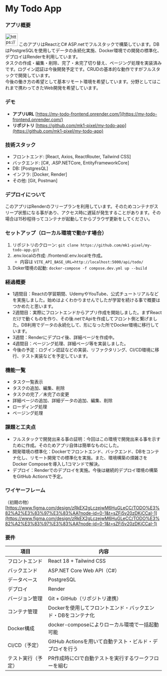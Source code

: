 # My Todo App

### アプリ概要

<aside>
<img src="https://www.notion.so/icons/info-alternate_gray.svg" alt="https://www.notion.so/icons/info-alternate_gray.svg" width="40px" /> このアプリはReactとC# ASP.netでフルスタックで構築しています。DBはPostgreSQLを使用してデータの永続化実施、Docker環境での開発の標準化、デプロイはRenderを利用しています。</aside>

<aside>
タスクの作成・編集・削除、完了・未完了切り替え、ページング処理を実装済みです。ログイン認証は今後開発予定です。CRUDの基本的な動作ですがフルスタックで開発しています。
</aside>

<aside>
今後の働き方の希望として基本リモート環境を希望しています。分野としてはこれまで携わってきたWeb開発を希望しています。
</aside>


### デモ
- **アプリURL** [https://my-todo-frontend.onrender.com/](https://my-todo-frontend.onrender.com/)
- **リポジトリ** [https://github.com/mk1-pixel/my-todo-app](https://github.com/mk1-pixel/my-todo-app)

### 技術スタック
- フロントエンド: [React, Axios, ReactRouter, Tailwind CSS]
- バックエンド: [C#, .ASP.NETCore, EntityFrameworkCore]
- DB: [PostgresQL]
- インフラ: [Docker, Render]
- その他: [Git, Postman]

### デプロイについて
このアプリはRenderのフリープランを利用しています。そのためコンテナがスリープ状態になる事があり、アクセス時に遅延が発生することがあります。その場合は15秒程待ってコンテナが起動してからブラウザ更新をしてください。

### セットアップ（ローカル環境で動かす場合）
1. リポジトリのクローン: `git clone https://github.com/mk1-pixel/my-todo-app.git`
2. .env.localの作成: /frontend/.env.localを作成。
    - 内容は `VITE_API_BASE_URL=http://localhost:5000/api/todo/`
3. Doker環境の起動: `docker-compose -f compose.dev.yml up --build`

### 経過概要
- 1週間目：Reactの学習期間、UdemyやYouTube、公式チュートリアルなどを実施しました。始めはよくわかりませんでしたが学習を続ける事で概要はつかめたと思います。
- 2週間目：実際にフロントエンドからアプリ作成を開始しました。まずReactだけで動くものを作り、その後.netでApiを作成してフロント側と繋げました。DB利用でデータの永続化して、形になった所でDocker環境に移行しています。
- 3週間：Renderにデプロイ後、詳細ページを作成中。
- 4週間目：ページング処理、詳細ページ等を実装しました。
- 今後の予定：ログイン認証などの実装、リファクタリング、CI/CD環境に移行、テスト実装などを予定しています。

### 機能一覧

- タスク一覧表示
- タスクの追加、編集、削除
- タスクの完了／未完了の変更
- 詳細ページの追加、詳細データの追加、編集、削除
- ローディング処理
- ページング処理

### 課題と工夫点
- フルスタックで開発出来る事の証明：今回はこの環境で開発出来る事を示すために作成。そのためアプリ自体は簡単なものにした。
- 開発環境の標準化：Dockerでフロントエンド、バックエンド、DBをコンテナ化し、リモート開発での標準化を実施。また、環境構築の煩雑さをDocker Composeを導入し1コマンドで解決。
- デプロイ：Renderでのデプロイを実施。今後は継続的デプロイ環境の構築をGitHub Actionsで予定。


### ワイヤーフレーム
（初期の物）
[https://www.figma.com/design/zRkEX2gLczejwM6HuGLeCC/TODO%E3%82%A2%E3%83%97%E3%83%AA?node-id=0-1&t=sZFi5v20zDKiCCaI-1](https://www.figma.com/design/zRkEX2gLczejwM6HuGLeCC/TODO%E3%82%A2%E3%83%97%E3%83%AA?node-id=0-1&t=sZFi5v20zDKiCCaI-1)


### 要件

| 項目 | 内容 |
| --- | --- |
| フロントエンド | React 18 + Tailwind CSS |
| バックエンド | ASP.NET Core Web API（C#） |
| データベース | PostgreSQL |
| デプロイ | Render |
| バージョン管理 | Git + GitHub（リポジトリ連携） |
| コンテナ管理 | Dockerを使用してフロントエンド・バックエンド・DBをコンテナ化 |
| Docker構成 | docker-composeによりローカル環境で一括起動可能 |
| CI/CD（予定） | GitHub Actionsを用いて自動テスト・ビルド・デプロイを行う |
| テスト実行（予定） | PR作成時にCIで自動テストを実行するワークフローを組む |